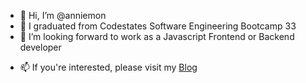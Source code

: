 - 👋 Hi, I’m @anniemon
- 👀 I graduated from Codestates Software Engineering Bootcamp 33
- 🌱 I’m looking forward to work as a Javascript Frontend or Backend developer
<!--- 💞️ I’m looking to collaborate on ...-->
- 📫 If you're interested, please visit my [Blog](https://devsomehow.tistory.com/)

<!---
anniemon/anniemon is a ✨ special ✨ repository because its `README.md` (this file) appears on your GitHub profile.
You can click the Preview link to take a look at your changes.
--->
